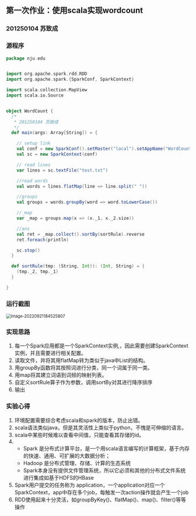 ## 第一次作业：使用scala实现wordcount



### 201250104 苏致成



### 源程序

```scala
package nju.edu


import org.apache.spark.rdd.RDD
import org.apache.spark.{SparkConf, SparkContext}

import scala.collection.MapView
import scala.io.Source


object WordCount {
  /*
   * 201250104 苏致成
   */
  def main(args: Array[String]) = {

    // setup link
    val conf = new SparkConf().setMaster("local").setAppName("WordCount")
    val sc = new SparkContext(conf)

    // read lines
    var lines = sc.textFile("test.txt")

    //read words
    val words = lines.flatMap(line => line.split(" "))

    //groups
    val groups = words.groupBy(word => word.toLowerCase())

    //_map
    var _map = groups.map(x => (x._1, x._2.size))

    //ans
    val ret = _map.collect().sortBy(sortRule).reverse
    ret.foreach(println)

    sc.stop()
  }

  def sortRule(tmp: (String, Int)): (Int, String) = {
    (tmp._2, tmp._1)
  }

}
```



### 运行截图

<img src="C:\Users\Dudu\AppData\Roaming\Typora\typora-user-images\image-20220921184525807.png" alt="image-20220921184525807" style="zoom:80%;" />





### 实现思路

1. 每一个Spark应用都是一个SparkContext实例,，因此需要创建SparkContext实例，并且需要进行相关配置。
2. 读取文件，并将其用flatMap转为类似于java中List<String>的结构。
3. 用groupBy函数将其按照词进行分类，同一个词属于同一类。
4. 用map将其建立词语到词频的映射列表。
5. 自定义sortRule算子作为参数，调用sortBy对其进行降序排序
6. 输出



### 实验心得

1. 环境配置需要综合考虑scala和spark的版本，防止出错。
2. scala语法类似java，但是其灵活性上类似于python，不愧是可伸缩的语言。
3. scala中某些时候难以查看中间值，只能查看其存储的id。
4. + Spark 是分布式计算平台，是一个用scala语言编写的计算框架，基于内存的快速、通用、可扩展的大数据分析；
   + Hadoop 是分布式管理、存储、计算的生态系统
   + Spark本身没有提供文件管理系统，所以它必须和其他的分布式文件系统进行集成如基于HDFS的HBase
5. Spark用户提交的任务称为 application，一个application对应一个SparkContext，app中存在多个job，每触发一次action操作就会产生一个job
6. RDD使用起来十分灵活，如groupByKey()、flatMap()、map()、filter()等等操作

